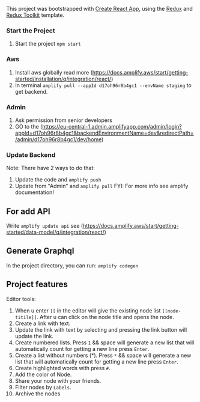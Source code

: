 This project was bootstrapped with [Create React App](https://github.com/facebook/create-react-app), using the [Redux](https://redux.js.org/) and [Redux Toolkit](https://redux-toolkit.js.org/) template.

### Start the Project
1. Start the project `npm start`

### Aws
1. Install aws globally read more (https://docs.amplify.aws/start/getting-started/installation/q/integration/react/) 
2. In terminal `amplify pull --appId d17oh96r8b4gc1 --envName staging` to get backend.

### Admin
1. Ask permission from senior developers 
2. GO to the (https://eu-central-1.admin.amplifyapp.com/admin/login?appId=d17oh96r8b4gc1&backendEnvironmentName=dev&redirectPath=/admin/d17oh96r8b4gc1/dev/home)

### Update Backend 
Note: There have 2 ways to do that:

1. Update the code  and `amplify push`
2. Update from "Admin" and `amplify pull` 
FYI: For more info see amplify documentation!
## For add API
Write `amplify update api` see (https://docs.amplify.aws/start/getting-started/data-model/q/integration/react/)

## Generate Graphql
In the project directory, you can run: `amplify codegen`

## Project features
Editor tools:
1. When u enter `[[` in the editor will give the existing node list  `[[node-titile]]`. After u can click on the node title and opens the node.
2. Create a link with text.
3. Update the link with text by selecting and pressing the link button will update the link.
4. Create numbered lists. Press `1` && space will generate a new list that will automatically count for getting a new line press `Enter`.
5. Create a list without numbers (*). Press `*` && space will generate a new list that will automatically count for getting a new line press `Enter`.
6. Create highlighted words with press `#`.
7. Add the color of Node.
8. Share your node with your friends.
9. Filter nodes by `Labels`.
8. Archive the nodes 